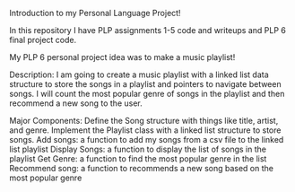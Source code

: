 Introduction to my Personal Language Project!

In this repository I have PLP assignments 1-5 code and writeups and PLP 6 final project code.

My PLP 6 personal project idea was to make a music playlist!

Description: I am going to create a music playlist with a linked list data structure to store the songs in a playlist and pointers to navigate between songs. I will count the most popular genre of songs in the playlist and then recommend a new song to the user.

Major Components:
Define the Song structure with things like title, artist, and genre.
Implement the Playlist class with a linked list structure to store songs.
Add songs: a function to add my songs from a csv file to the linked list playlist
Display Songs: a function to display the list of songs in the playlist
Get Genre: a function to find the most popular genre in the list
Recommend song: a function to recommends a new song based on the most popular genre

